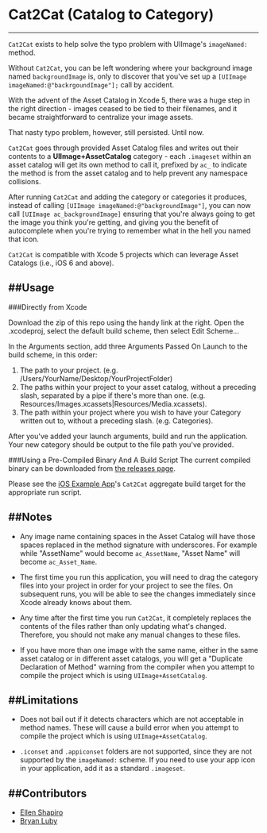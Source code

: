 Cat2Cat (Catalog to Category)
=========
----
`Cat2Cat` exists to help solve the typo problem with UIImage's `imageNamed:` method. 

Without `Cat2Cat`, you can be left wondering where your background image named `backgroundImage` is, only to discover that you've set up a `[UIImage imageNamed:@"backrgoundImage"];` call by accident. 

With the advent of the Asset Catalog in Xcode 5, there was a huge step in the right direction - images ceased to be tied to their filenames, and it became straightforward to centralize your image assets.

That nasty typo problem, however, still persisted. Until now. 

`Cat2Cat` goes through provided Asset Catalog files and writes out their contents to a **UIImage+AssetCatalog** category - each `.imageset` within an asset catalog will get its own method to call it, prefixed by `ac_` to indicate the method is from the asset catalog and to help prevent any namespace collisions. 

After running `Cat2Cat` and adding the category or categories it produces, instead of calling `[UIImage imageNamed:@"backgroundImage"]`, you can now call `[UIImage ac_backgroundImage]` ensuring that you're always going to get the image you think you're getting, and giving you the benefit of autocomplete when you're trying to remember what in the hell you named that icon.  

`Cat2Cat` is compatible with Xcode 5 projects which can leverage Asset Catalogs (i.e., iOS 6 and above).

##Usage
----
###Directly from Xcode

Download the zip of this repo using the handy link at the right. Open the .xcodeproj, select the default build scheme, then select Edit Scheme...

In the Arguments section, add three Arguments Passed On Launch to the build scheme, in this order:

1. The path to your project. (e.g. /Users/YourName/Desktop/YourProjectFolder)
2. The paths within your project to your asset catalog, without a preceding slash, separated by a pipe if there's more than one. (e.g. Resources/Images.xcassets|Resources/Media.xcassets).
3. The path within your project where you wish to have your Category written out to, without a preceding slash. (e.g. Categories).

After you've added your launch arguments, build and run the application. Your new category should be output to the file path you've provided.

###Using a Pre-Compiled Binary And A Build Script
The current compiled binary can be downloaded from [the releases page](releases).

Please see the [iOS Example App](SampleiOSApp)'s `Cat2Cat` aggregate build target for the appropriate run script. 

##Notes
----
* Any image name containing spaces in the Asset Catalog will have those spaces replaced in the method signature with underscores. For example while "AssetName" would become `ac_AssetName`, "Asset Name" will become `ac_Asset_Name`. 

* The first time you run this application, you will need to drag the category files into your project in order for your project to see the files. On subsequent runs, you will be able to see the changes immediately since Xcode already knows about them.

* Any time after the first time you run `Cat2Cat`, it completely replaces the contents of the files rather than only updating what's changed. Therefore, you should not make any manual changes to these files.

* If you have more than one image with the same name, either in the same asset catalog or in different asset catalogs, you will get a "Duplicate Declaration of Method" warning from the compiler when you attempt to compile the project which is using `UIImage+AssetCatalog`. 


##Limitations
----
* Does not bail out if it detects characters which are not acceptable in method names. These will cause a build error when you attempt to compile the project which is using `UIImage+AssetCatalog`.

* `.iconset` and `.appiconset` folders are not supported, since they are not supported by the `imageNamed:` scheme. If you need to use your app icon in your application, add it as a standard `.imageset`. 

##Contributors
----
* [Ellen Shapiro](https://github.com/designatednerd)
* [Bryan Luby](https://github.com/bryanluby)